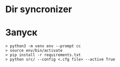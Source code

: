 # Dir syncronizer

# Запуск
```
> python3 -m venv env --prompt cc
> source env/bin/activate
> pip install -r requirements.txt
> python src/ --config <.cfg file> --active True
```
